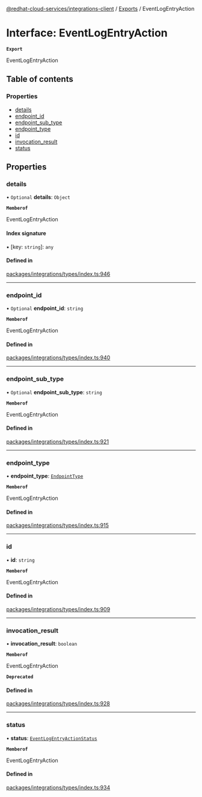 [@redhat-cloud-services/integrations-client](../README.md) / [Exports](../modules.md) / EventLogEntryAction

# Interface: EventLogEntryAction

**`Export`**

EventLogEntryAction

## Table of contents

### Properties

- [details](EventLogEntryAction.md#details)
- [endpoint\_id](EventLogEntryAction.md#endpoint_id)
- [endpoint\_sub\_type](EventLogEntryAction.md#endpoint_sub_type)
- [endpoint\_type](EventLogEntryAction.md#endpoint_type)
- [id](EventLogEntryAction.md#id)
- [invocation\_result](EventLogEntryAction.md#invocation_result)
- [status](EventLogEntryAction.md#status)

## Properties

### details

• `Optional` **details**: `Object`

**`Memberof`**

EventLogEntryAction

#### Index signature

▪ [key: `string`]: `any`

#### Defined in

[packages/integrations/types/index.ts:946](https://github.com/RedHatInsights/javascript-clients/blob/main/packages/integrations/types/index.ts#L946)

___

### endpoint\_id

• `Optional` **endpoint\_id**: `string`

**`Memberof`**

EventLogEntryAction

#### Defined in

[packages/integrations/types/index.ts:940](https://github.com/RedHatInsights/javascript-clients/blob/main/packages/integrations/types/index.ts#L940)

___

### endpoint\_sub\_type

• `Optional` **endpoint\_sub\_type**: `string`

**`Memberof`**

EventLogEntryAction

#### Defined in

[packages/integrations/types/index.ts:921](https://github.com/RedHatInsights/javascript-clients/blob/main/packages/integrations/types/index.ts#L921)

___

### endpoint\_type

• **endpoint\_type**: [`EndpointType`](../enums/EndpointType.md)

**`Memberof`**

EventLogEntryAction

#### Defined in

[packages/integrations/types/index.ts:915](https://github.com/RedHatInsights/javascript-clients/blob/main/packages/integrations/types/index.ts#L915)

___

### id

• **id**: `string`

**`Memberof`**

EventLogEntryAction

#### Defined in

[packages/integrations/types/index.ts:909](https://github.com/RedHatInsights/javascript-clients/blob/main/packages/integrations/types/index.ts#L909)

___

### invocation\_result

• **invocation\_result**: `boolean`

**`Memberof`**

EventLogEntryAction

**`Deprecated`**

#### Defined in

[packages/integrations/types/index.ts:928](https://github.com/RedHatInsights/javascript-clients/blob/main/packages/integrations/types/index.ts#L928)

___

### status

• **status**: [`EventLogEntryActionStatus`](../enums/EventLogEntryActionStatus.md)

**`Memberof`**

EventLogEntryAction

#### Defined in

[packages/integrations/types/index.ts:934](https://github.com/RedHatInsights/javascript-clients/blob/main/packages/integrations/types/index.ts#L934)
